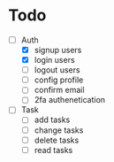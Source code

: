 # Todo
- [ ] Auth
  - [X] signup users
  - [X] login users
  - [ ] logout users
  - [ ] config profile
  - [ ] confirm email
  - [ ] 2fa authenetication
- [ ] Task
  - [ ] add tasks
  - [ ] change tasks
  - [ ] delete tasks
  - [ ] read tasks
